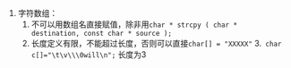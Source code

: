 1. 字符数组：
   1. 不可以用数组名直接赋值，除非用`` char * strcpy ( char * destination, const char * source ); ``
   2. 长度定义有限，不能超过长度，否则可以直接`char[] = "XXXXX"`
   3.` char c[]="\t\v\\\0will\n";` 长度为3
